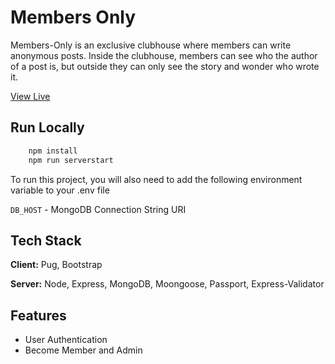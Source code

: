 # Members Only

Members-Only is an exclusive clubhouse where members can write anonymous posts. 
Inside the clubhouse, members can see who the author of a post is, but outside they can only
see the story and wonder who wrote it.

[View Live](https://mrgate.herokuapp.com/)


## Run Locally

```bash
    npm install
    npm run serverstart
```
To run this project, you will also need to add the following environment variable to your 
.env file 

`DB_HOST` - MongoDB Connection String URI



## Tech Stack

**Client:** Pug, Bootstrap

**Server:** Node, Express, MongoDB, Moongoose, Passport, Express-Validator


## Features

- User Authentication
- Become Member and Admin
